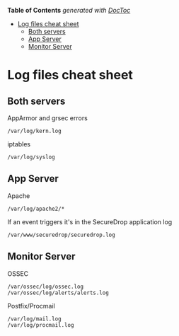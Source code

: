 <!-- START doctoc generated TOC please keep comment here to allow auto update -->
<!-- DON'T EDIT THIS SECTION, INSTEAD RE-RUN doctoc TO UPDATE -->
**Table of Contents**  *generated with [DocToc](http://doctoc.herokuapp.com/)*

- [Log files cheat sheet](#log-files-cheat-sheet)
  - [Both servers](#both-servers)
  - [App Server](#app-server)
  - [Monitor Server](#monitor-server)

<!-- END doctoc generated TOC please keep comment here to allow auto update -->

# Log files cheat sheet

## Both servers

AppArmor and grsec errors

`/var/log/kern.log`

iptables

`/var/log/syslog`


## App Server

Apache

`/var/log/apache2/*`

If an event triggers it's in the SecureDrop application log

`/var/www/securedrop/securedrop.log`

## Monitor Server

OSSEC

```
/var/ossec/log/ossec.log
/var/ossec/log/alerts/alerts.log
```

Postfix/Procmail

```
/var/log/mail.log
/var/log/procmail.log
```

